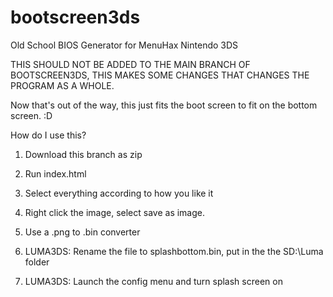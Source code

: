 # bootscreen3ds
Old School BIOS Generator for MenuHax Nintendo 3DS

THIS SHOULD NOT BE ADDED TO THE MAIN BRANCH OF BOOTSCREEN3DS, THIS MAKES SOME CHANGES THAT CHANGES THE PROGRAM AS A WHOLE.

Now that's out of the way, this just fits the boot screen to fit on the bottom screen. :D

How do I use this?

1. Download this branch as zip

2. Run index.html

3. Select everything according to how you like it

4. Right click the image, select save as image.

5. Use a .png to .bin converter

6. LUMA3DS: Rename the file to splashbottom.bin, put in the the SD:\Luma folder

7. LUMA3DS: Launch the config menu and turn splash screen on
